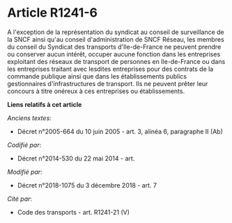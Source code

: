 # Article R1241-6

A l'exception de la représentation du syndicat au conseil de surveillance de la SNCF ainsi qu'au conseil d'administration de
SNCF Réseau, les membres du conseil du Syndicat des transports d'Ile-de-France ne peuvent prendre ou conserver aucun intérêt,
occuper aucune fonction dans les entreprises exploitant des réseaux de transport de personnes en Ile-de-France ou dans les
entreprises traitant avec lesdites entreprises pour des contrats de la commande publique ainsi que dans les établissements
publics gestionnaires d'infrastructures de transport. Ils ne peuvent prêter leur concours à titre onéreux à ces entreprises
ou établissements.

**Liens relatifs à cet article**

_Anciens textes_:

  - Décret n°2005-664 du 10 juin 2005 - art. 3, alinéa 6, paragraphe II (Ab)

_Codifié par_:

  - Décret n°2014-530 du 22 mai 2014 - art.

_Modifié par_:

  - Décret n°2018-1075 du 3 décembre 2018 - art. 7

_Cité par_:

  - Code des transports - art. R1241-21 (V)
